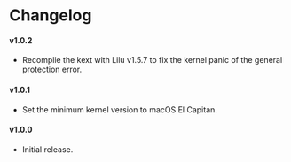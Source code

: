 #  Changelog

#### v1.0.2
- Recomplie the kext with Lilu v1.5.7 to fix the kernel panic of the general protection error.

#### v1.0.1
- Set the minimum kernel version to macOS El Capitan. 

#### v1.0.0
- Initial release.
